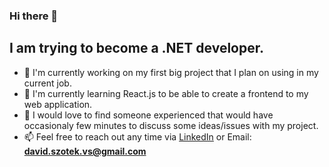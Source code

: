 ### Hi there 👋
## I am trying to become a .NET developer.

- 🔭 I'm currently working on my first big project that I plan on using in my current job.
- 🌱 I'm currently learning React.js to be able to create a frontend to my web application.
- 👯 I would love to find someone experienced that would have occasionaly few minutes to discuss some ideas/issues with my project.
- 📫 Feel free to reach out any time via [LinkedIn](https://www.linkedin.com/in/david-szotek-1164932b2/) or Email: **david.szotek.vs@gmail.com**
<!--
**DavidSzotek/DavidSzotek** is a ✨ _special_ ✨ repository because its `README.md` (this file) appears on your GitHub profile.

Here are some ideas to get you started:

- 🔭 I’m currently working on ...
- 🌱 I’m currently learning ...
- 👯 I’m looking to collaborate on ...
- 🤔 I’m looking for help with ...
- 💬 Ask me about ...
- 📫 How to reach me: ...
- 😄 Pronouns: ...
- ⚡ Fun fact: ...
-->
